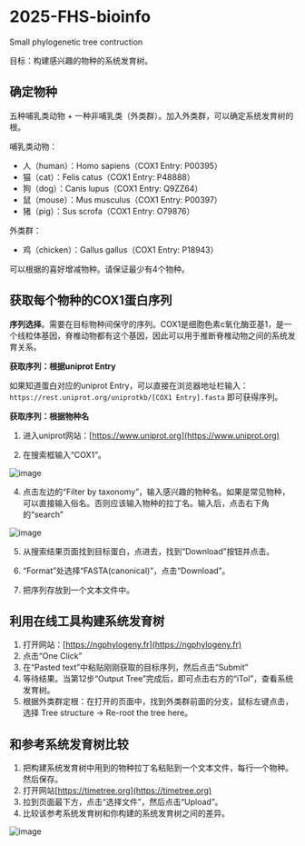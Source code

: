 # 2025-FHS-bioinfo
Small phylogenetic tree contruction

目标：构建感兴趣的物种的系统发育树。

## 确定物种

五种哺乳类动物 + 一种非哺乳类（外类群）。加入外类群，可以确定系统发育树的根。

哺乳类动物：

- 人（human）：Homo sapiens（COX1 Entry: P00395）
- 猫（cat）：Felis catus（COX1 Entry: P48888）
- 狗（dog）：Canis lupus（COX1 Entry: Q9ZZ64）
- 鼠（mouse）：Mus musculus（COX1 Entry: P00397）
- 猪（pig）：Sus scrofa（COX1 Entry: O79876）

外类群：

- 鸡（chicken）：Gallus gallus（COX1 Entry: P18943）

可以根据的喜好增减物种。请保证最少有4个物种。

## 获取每个物种的COX1蛋白序列

**序列选择**。需要在目标物种间保守的序列。COX1是细胞色素c氧化酶亚基1，是一个线粒体基因，脊椎动物都有这个基因，因此可以用于推断脊椎动物之间的系统发育关系。

**获取序列：根据uniprot Entry**

如果知道蛋白对应的uniprot Entry，可以直接在浏览器地址栏输入：
`https://rest.uniprot.org/uniprotkb/[COX1 Entry].fasta`
即可获得序列。

**获取序列：根据物种名**

1. 进入uniprot网站：[https://www.uniprot.org](https://www.uniprot.org)

2. 在搜索框输入“COX1”。

![image](https://github.com/user-attachments/assets/885d81d3-7743-47a5-a282-2e41f830da60)

4. 点击左边的“Filter by taxonomy”，输入感兴趣的物种名。如果是常见物种，可以直接输入俗名。否则应该输入物种的拉丁名。输入后，点击右下角的“search”

![image](https://github.com/user-attachments/assets/35ce6059-18e5-462a-9d7e-56f771d0501c)

5. 从搜索结果页面找到目标蛋白，点进去，找到“Download”按钮并点击。

6. “Format”处选择“FASTA(canonical)”，点击“Download”。

7. 把序列存放到一个文本文件中。

## 利用在线工具构建系统发育树

1. 打开网站：[https://ngphylogeny.fr](https://ngphylogeny.fr)
2. 点击“One Click”
3. 在“Pasted text”中粘贴刚刚获取的目标序列，然后点击“Submit”
4. 等待结果。当第12步“Output Tree”完成后，即可点击右方的“iTol”，查看系统发育树。
5. 根据外类群定根：在打开的页面中，找到外类群前面的分支，鼠标左键点击，选择 Tree structure -> Re-root the tree here。

## 和参考系统发育树比较

1. 把构建系统发育树中用到的物种拉丁名粘贴到一个文本文件，每行一个物种。然后保存。
2. 打开网站[https://timetree.org](https://timetree.org)
3. 拉到页面最下方，点击“选择文件”，然后点击“Upload”。
4. 比较该参考系统发育树和你构建的系统发育树之间的差异。

![image](https://github.com/user-attachments/assets/d9941006-f7ea-4153-8c55-85582a63fc69)


